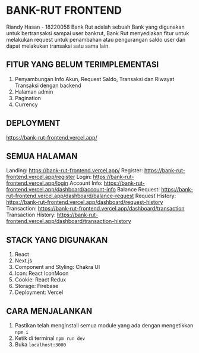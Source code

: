 # BANK-RUT FRONTEND
Riandy Hasan - 18220058
Bank Rut adalah sebuah Bank yang digunakan untuk bertransaksi sampai user bankrut, Bank Rut menyediakan fitur untuk melakukan request untuk penambahan atau pengurangan saldo user dan dapat melakukan transaksi satu sama lain. 

## FITUR YANG BELUM TERIMPLEMENTASI
1. Penyambungan Info Akun, Request Saldo, Transaksi dan Riwayat Transaksi dengan backend
2. Halaman admin
3. Pagination
4. Currency

## DEPLOYMENT
https://bank-rut-frontend.vercel.app/

## SEMUA HALAMAN
Landing: https://bank-rut-frontend.vercel.app/
Register: https://bank-rut-frontend.vercel.app/register
Login: https://bank-rut-frontend.vercel.app/login
Account Info: https://bank-rut-frontend.vercel.app/dashboard/account-info
Balance Request: https://bank-rut-frontend.vercel.app/dashboard/balance-request
Request History: https://bank-rut-frontend.vercel.app/dashboard/request-history
Transaction: https://bank-rut-frontend.vercel.app/dashboard/transaction
Transaction History: https://bank-rut-frontend.vercel.app/dashboard/transaction-history

## STACK YANG DIGUNAKAN
1. React
2. Next.js
3. Component and Styling: Chakra UI
4. Icon: React IconMoon
5. Cookie: React Redux
6. Storage: Firebase
7. Deployment: Vercel


## CARA MENJALANKAN
1. Pastikan telah menginstall semua module yang ada dengan mengetikkan ```npm i```
2. Ketik di terminal ```npm run dev```
3. Buka ```localhost:3000```